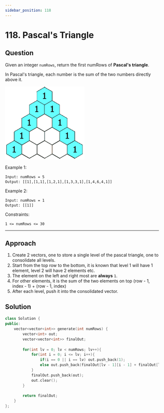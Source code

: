 ```yaml
---
sidebar_position: 118
---
```


# 118. Pascal's Triangle

## Question 
Given an integer `numRows`, return the first numRows of **Pascal's triangle**.

In Pascal's triangle, each number is the sum of the two numbers directly above it.

![PascalTriangleAnimated](../assets/PascalTriangleAnimated2.gif)

Example 1:
```
Input: numRows = 5
Output: [[1],[1,1],[1,2,1],[1,3,3,1],[1,4,6,4,1]]
```
Example 2:
```
Input: numRows = 1
Output: [[1]]
```

Constraints:
```
1 <= numRows <= 30
```

---

## Approach

1. Create 2 vectors, one to store a single level of the pascal triangle, one to consolidate all levels.
2. Start from the top row to the bottom, it is known that level 1 will have 1 element, level 2 will have 2 elements etc.
3. The element on the left and right most are **always** `1`.
4. For other elements, it is the sum of the two elements on top (row - 1, index - 1) + (row - 1, index)
5. After each level, push it into the consolidated vector.

## Solution

```cpp
class Solution {
public:
    vector<vector<int>> generate(int numRows) {
        vector<int> out;
        vector<vector<int>> finalOut;

        for(int lv = 0; lv < numRows; lv++){
            for(int i = 0; i <= lv; i++){
                if(i == 0 || i == lv) out.push_back(1);
                else out.push_back(finalOut[lv - 1][i - 1] + finalOut[lv - 1][i]);
            }
            finalOut.push_back(out);
            out.clear();
        }
        
        return finalOut;
    }
};

```